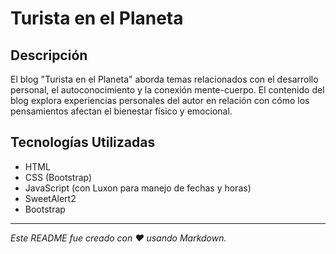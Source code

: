 # Turista en el Planeta

## Descripción

El blog "Turista en el Planeta" aborda temas relacionados con el desarrollo personal, el autoconocimiento y la conexión mente-cuerpo. El contenido del blog explora experiencias personales del autor en relación con cómo los pensamientos afectan el bienestar físico y emocional.

## Tecnologías Utilizadas

- HTML
- CSS (Bootstrap)
- JavaScript (con Luxon para manejo de fechas y horas)
- SweetAlert2
- Bootstrap

---
*Este README fue creado con ❤️ usando Markdown.*

